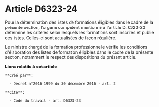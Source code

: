 # Article D6323-24

Pour la détermination des listes de formations éligibles dans le cadre de la présente section, l'organe compétent mentionné à
l'article D. 6323-23 détermine les critères selon lesquels les formations sont inscrites et publie ces listes. Celles-ci sont
actualisées de façon régulière. 

Le ministre chargé de la formation professionnelle vérifie les conditions d'élaboration des listes de formation éligibles
dans le cadre de la présente section, notamment le respect des dispositions du présent article.

**Liens relatifs à cet article**

	**Créé par**:

	  - Décret n°2016-1999 du 30 décembre 2016 - art. 2

	**Cite**:

	  - Code du travail - art. D6323-23
